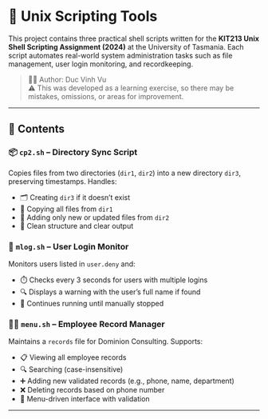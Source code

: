 # 🐚 Unix Scripting Tools 

This project contains three practical shell scripts written for the **KIT213 Unix Shell Scripting Assignment (2024)** at the University of Tasmania. Each script automates real-world system administration tasks such as file management, user login monitoring, and recordkeeping.

> 👨‍💻 Author: Duc Vinh Vu  
> ⚠️ This was developed as a learning exercise, so there may be mistakes, omissions, or areas for improvement.

---

## 📁 Contents

### 📦 `cp2.sh` – Directory Sync Script
Copies files from two directories (`dir1`, `dir2`) into a new directory `dir3`, preserving timestamps. Handles:
- 🗂️ Creating `dir3` if it doesn’t exist
- 📑 Copying all files from `dir1`
- 🔁 Adding only new or updated files from `dir2`
- 🧹 Clean structure and clear output

### 👥 `mlog.sh` – User Login Monitor
Monitors users listed in `user.deny` and:
- ⏱️ Checks every 3 seconds for users with multiple logins
- 🔍 Displays a warning with the user’s full name if found
- 🧾 Continues running until manually stopped

### 🧑‍💼 `menu.sh` – Employee Record Manager
Maintains a `records` file for Dominion Consulting. Supports:
- 📋 Viewing all employee records
- 🔍 Searching (case-insensitive)
- ➕ Adding new validated records (e.g., phone, name, department)
- ❌ Deleting records based on phone number
- 🔁 Menu-driven interface with validation

---
